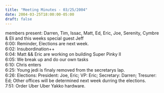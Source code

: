 ```yaml
---
title: "Meeting Minutes - 03/25/2004"
date: 2004-03-25T18:00:00-05:00
draft: false
---
```


<p>
members present:  Darren, Tim, Issac, Matt, Ed, Eric, Joe, Serenity, Cymbre & Eli and this weeks special guest Jeff<br>
6:00:  Reminder, Elections are next week.<br>
6:02:  Insubordination++<br>
6:04:  Matt && Eric are working on building Super Pinky II <br>
6:05:  We break up and do our own tasks <br>
6:10:  Chris enters <br>
6:25:  Young jedi is finaly removed from the secretarys lap. <br>
6:26:  Elections:  President:  Joe, Eric; VP: Eric; Secretary: Darren; Tresurer: Ed; Other offices will be determined next week durring the elections.
<br>
7:51:  Order Uber Uber Yakko hardware.<br>
</P>
